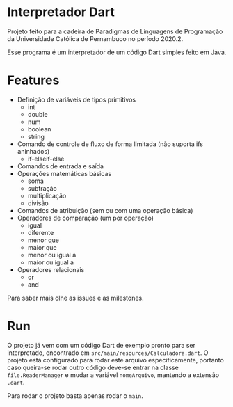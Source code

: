 # Interpretador Dart

<p>
Projeto feito para a cadeira de Paradigmas de Linguagens de Programação da Universidade Católica de Pernambuco no período 2020.2.
</p>

<p>
Esse programa é um interpretador de um código Dart simples feito em Java.
</p>

# Features

- Definição de variáveis de tipos primitivos 
    - int
    - double
    - num
    - boolean
    - string
- Comando de controle de fluxo de forma limitada (não suporta ifs aninhados)
    - if-elseif-else
- Comandos de entrada e saída
- Operações matemáticas básicas
    - soma
    - subtração
    - multiplicação
    - divisão
- Comandos de atribuição (sem ou com uma operação básica)
- Operadores de comparação (um por operação)
    - igual
    - diferente
    - menor que
    - maior que
    - menor ou igual a
    - maior ou igual a
- Operadores relacionais
    - or
    - and

<p>Para saber mais olhe as issues e as milestones.</p>


# Run

O projeto já vem com um código Dart de exemplo pronto para ser interpretado, encontrado em `src/main/resources/Calculadora.dart`. O projeto está configurado para rodar este arquivo especificamente, portanto caso queira-se rodar outro código deve-se entrar na classe `file.ReaderManager` e mudar a variável `nomeArquivo`, mantendo a extensão `.dart`.

Para rodar o projeto basta apenas rodar o `main`.
